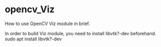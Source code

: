 # opencv_Viz

How to use OpenCV Viz module in brief.

In order to build Viz module, you need to install libvtk?-dev beforehand.
 sudo apt install libvtk?-dev
